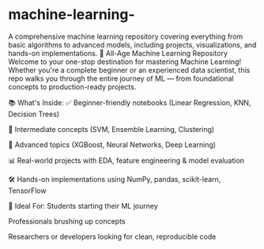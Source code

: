 # machine-learning-
A comprehensive machine learning repository covering everything from basic algorithms to advanced models, including projects, visualizations, and hands-on implementations.
🚀 All-Age Machine Learning Repository
Welcome to your one-stop destination for mastering Machine Learning! Whether you're a complete beginner or an experienced data scientist, this repo walks you through the entire journey of ML — from foundational concepts to production-ready projects.

📚 What's Inside:
✅ Beginner-friendly notebooks (Linear Regression, KNN, Decision Trees)

🔁 Intermediate concepts (SVM, Ensemble Learning, Clustering)

🧠 Advanced topics (XGBoost, Neural Networks, Deep Learning)

📊 Real-world projects with EDA, feature engineering & model evaluation

🛠️ Hands-on implementations using NumPy, pandas, scikit-learn, TensorFlow

🎯 Ideal For:
Students starting their ML journey

Professionals brushing up concepts

Researchers or developers looking for clean, reproducible code

